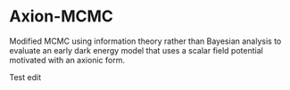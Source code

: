 # Axion-MCMC
Modified MCMC using information theory rather than Bayesian analysis to evaluate an early dark energy model that uses a scalar field potential motivated with an axionic form. 

Test edit

